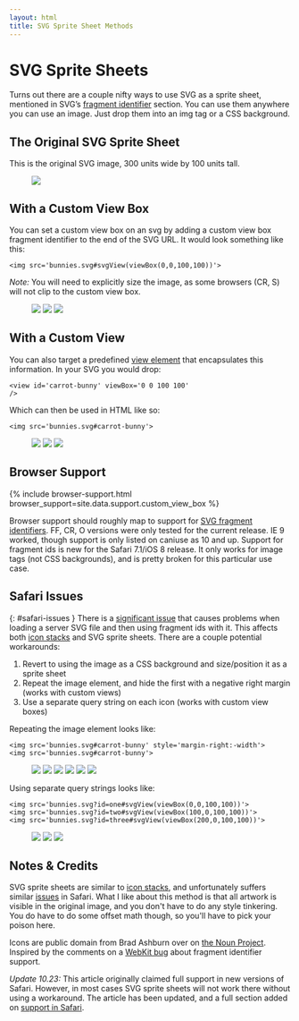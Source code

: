 ```yaml
---
layout: html
title: SVG Sprite Sheet Methods
---
```

[svg-fragment-ids]: http://www.w3.org/TR/SVG/linking.html#SVGFragmentIdentifiers
[svg-view]: http://www.w3.org/TR/SVG/linking.html#ViewElement
[can-i-use]: http://caniuse.com/#feat=svg-fragment
[wk-bug]: https://bugs.webkit.org/show_bug.cgi?id=137328
[icon-stacks]: http://simurai.com/blog/2012/04/02/svg-stacks/
[bashburn]: http://thenounproject.com/bashburn/
[original-bug]: https://bugs.webkit.org/show_bug.cgi?id=91790

# SVG Sprite Sheets

Turns out there are a couple nifty ways to use SVG as a sprite sheet, mentioned in SVG&rsquo;s [fragment identifier][svg-fragment-ids] section. You can use them anywhere you can use an image. Just drop them into an img tag or a CSS background.

## The Original SVG Sprite Sheet

This is the original SVG image, 300 units wide by 100 units tall.

<figure>
<img class='icon triple' src='resources/bunny-sprite-sheet.svg'>
</figure>

## With a Custom View Box

You can set a custom view box on an svg by adding a custom view box fragment identifier to the end of the SVG URL. It would look something like this:

<code>&lt;img&nbsp;src='bunnies.svg#svgView(viewBox(0,0,100,100))'&gt;</code>

<em>Note:</em> You will need to explicitly size the image, as some browsers (CR, S) will not clip to the custom view box.

<figure>
<img class='icon single' src='resources/bunny-sprite-sheet.svg#svgView(viewBox(0,0,100,100))'>
<img class='icon single' src='resources/bunny-sprite-sheet.svg#svgView(viewBox(100,0,100,100))'>
<img class='icon single' src='resources/bunny-sprite-sheet.svg#svgView(viewBox(200,0,100,100))'>
</figure>

## With a Custom View

You can also target a predefined [view element][svg-view] that encapsulates this information. In your SVG you would drop:

<code>&lt;view id='carrot-bunny' viewBox='0 0 100 100' /&gt;</code>

Which can then be used in HTML like so:

<code>&lt;img src='bunnies.svg#carrot-bunny'&gt;</code>

<figure>
<img class='icon single' src='resources/bunny-sprite-sheet.svg#carrot-bunny'>
<img class='icon single' src='resources/bunny-sprite-sheet.svg#happy-bunny'>
<img class='icon single' src='resources/bunny-sprite-sheet.svg#sad-bunny'>
</figure>

## Browser Support

{% include browser-support.html browser_support=site.data.support.custom_view_box %}

Browser support should roughly map to support for [SVG fragment identifiers][can-i-use]. FF, CR, O versions were only tested for the current release. IE 9 worked, though support is only listed on caniuse as 10 and up. Support for fragment ids is new for the Safari 7.1/iOS 8 release. It only works for image tags (not CSS backgrounds), and is pretty broken for this particular use case.

## Safari Issues
{: #safari-issues }
There is a [significant issue][wk-bug] that causes problems when loading a server SVG file and then using fragment ids with it. This affects both [icon stacks][icon-stacks] and SVG sprite sheets. There are a couple potential workarounds:

1. Revert to using the image as a CSS background and size/position it as a sprite sheet
2. Repeat the image element, and hide the first with a negative right margin (works with custom views)
3. Use a separate query string on each icon (works with custom view boxes)

Repeating the image element looks like:

    <img src='bunnies.svg#carrot-bunny' style='margin-right:-width'>
    <img src='bunnies.svg#carrot-bunny'>

<figure>
<img class='icon single hack' src='resources/bunny-sprite-sheet.svg#carrot-bunny'>
<img class='icon single' src='resources/bunny-sprite-sheet.svg#carrot-bunny'>
<img class='icon single hack' src='resources/bunny-sprite-sheet.svg#happy-bunny'>
<img class='icon single' src='resources/bunny-sprite-sheet.svg#happy-bunny'>
<img class='icon single hack' src='resources/bunny-sprite-sheet.svg#sad-bunny'>
<img class='icon single' src='resources/bunny-sprite-sheet.svg#sad-bunny'>
</figure>

Using separate query strings looks like:

    <img src='bunnies.svg?id=one#svgView(viewBox(0,0,100,100))'>
    <img src='bunnies.svg?id=two#svgView(viewBox(100,0,100,100))'>
    <img src='bunnies.svg?id=three#svgView(viewBox(200,0,100,100))'>

<figure>
<img class='icon single' src='resources/bunny-sprite-sheet.svg?id=one#svgView(viewBox(0,0,100,100))'>
<img class='icon single' src='resources/bunny-sprite-sheet.svg?id=two#svgView(viewBox(100,0,100,100))'>
<img class='icon single' src='resources/bunny-sprite-sheet.svg?id=three#svgView(viewBox(200,0,100,100))'>
</figure>

## Notes &amp; Credits

SVG sprite sheets are similar to [icon stacks][icon-stacks], and unfortunately suffers similar [issues][wk-bug] in Safari. What I like about this method is that all artwork is visible in the original image, and you don't have to do any style tinkering. You do have to do some offset math though, so you'll have to pick your poison here.

Icons are public domain from Brad Ashburn over on [the Noun Project][bashburn]. Inspired by the comments on a [WebKit bug][original-bug] about fragment identifier support.

<em>Update 10.23:</em> This article originally claimed full support in new versions of Safari. However, in most cases SVG sprite sheets will not work there without using a workaround. The article has been updated, and a full section added on [support in Safari](#safari-issues).
